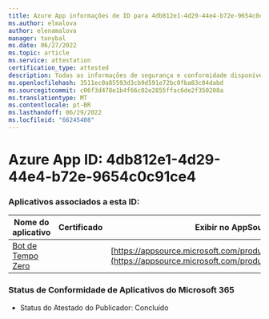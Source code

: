 ```yaml
---
title: Azure App informações de ID para 4db812e1-4d29-44e4-b72e-9654c0c91ce4
ms.author: elmalova
author: elenamalova
manager: tonybal
ms.date: 06/27/2022
ms.topic: article
ms.service: attestation
certification_type: attested
description: Todas as informações de segurança e conformidade disponíveis para 4db812e1-4d29-44e4-b72e-9654c0c91ce4.
ms.openlocfilehash: 3511ec0a85593d3cb9d591e72bc0fba83c04dabd
ms.sourcegitcommit: c06f3d478e1b4f66c02e2855ffac6de2f350208a
ms.translationtype: MT
ms.contentlocale: pt-BR
ms.lasthandoff: 06/29/2022
ms.locfileid: "66245408"
---
```

# <a name="azure-app-id-4db812e1-4d29-44e4-b72e-9654c0c91ce4"></a>Azure App ID: 4db812e1-4d29-44e4-b72e-9654c0c91ce4


### <a name="apps-associated-with-this-id"></a>Aplicativos associados a esta ID:
| **Nome do aplicativo** | **Certificado** | **Exibir no AppSource** |
|--------------|---------------|-----------------------|
| [Bot de Tempo Zero](../forward/WA200003717.md) |  | [https://appsource.microsoft.com/product/office/WA200003717](https://appsource.microsoft.com/product/office/WA200003717) |

### <a name="microsoft-365-app-compliance-status"></a>Status de Conformidade de Aplicativos do Microsoft 365
- Status do Atestado do Publicador: Concluído
